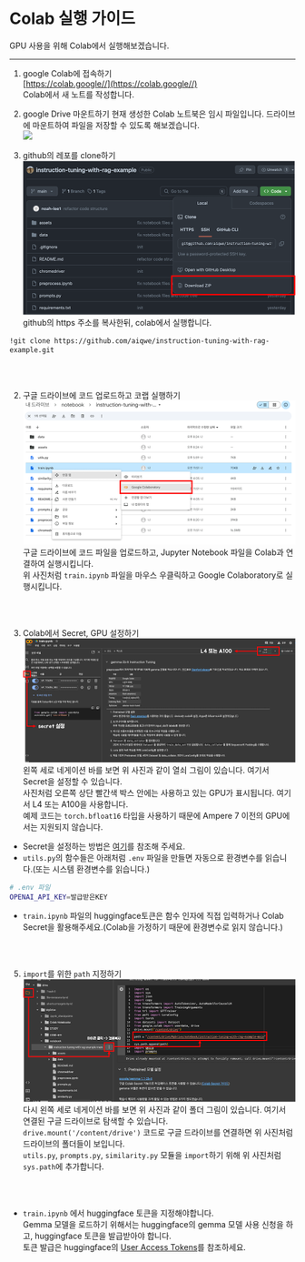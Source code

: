 # Colab 실행 가이드
GPU 사용을 위해 Colab에서 실행해보겠습니다.

---
1. google Colab에 접속하기  
[https://colab.google//](https://colab.google//)  
Colab에서 새 노트를 작성합니다.  

2. google Drive 마운트하기
현재 생성한 Colab 노트북은 임시 파일입니다. 드라이브에 마운트하여 파일을 저장할 수 있도록 해보겠습니다.  
![](assets/colab_drive_mount.png)


2. github의 레포를 clone하기  
![process](assets/colab1_resize.png)  
github의 https 주소를 복사한뒤, colab에서 실행합니다.  

```
!git clone https://github.com/aiqwe/instruction-tuning-with-rag-example.git
```

<br>
<br>

2. 구글 드라이브에 코드 업로드하고 코랩 실행하기  
![process](assets/colab2_resize.png)  
구글 드라이브에 코드 파일을 업로드하고, Jupyter Notebook 파일을 Colab과 연결하여 실행시킵니다.  
위 사진처럼 `train.ipynb` 파일을 마우스 우클릭하고 Google Colaboratory로 실행시킵니다.  

<br>
<br>
  
3. Colab에서 Secret, GPU 설정하기  
![process](assets/colab3_resize.png)  
왼쪽 세로 네게이션 바를 보면 위 사진과 같이 열쇠 그림이 있습니다. 여기서 Secret을 설정할 수 있습니다.  
사진처럼 오른쪽 상단 빨간색 박스 안에는 사용하고 있는 GPU가 표시됩니다. 여기서 L4 또는 A100을 사용합니다.  
예제 코드는 `torch.bfloat16` 타입을 사용하기 때문에 Ampere 7 이전의 GPU에서는 지원되지 않습니다.  
+ Secret을 설정하는 방법은 [여기](https://medium.com/@parthdasawant/how-to-use-secrets-in-google-colab-450c38e3ec75)를 참조해 주세요.
+ `utils.py`의 함수들은 아래처럼 `.env` 파일을 만들면 자동으로 환경변수를 읽습니다.(또는 시스템 환경변수를 읽습니다.)
```bash
# .env 파일
OPENAI_API_KEY=발급받은KEY
```
+ `train.ipynb` 파일의 huggingface토큰은 함수 인자에 직접 입력하거나 Colab Secret을 활용해주세요.(Colab을 가정하기 때문에 환경변수로 읽지 않습니다.)

<br>
<br>

5. `import`를 위한 `path` 지정하기  
![process](assets/colab4_resize.png)  
다시 왼쪽 세로 네게이션 바를 보면 위 사진과 같이 폴더 그림이 있습니다. 여기서 연결된 구글 드라이브로 탐색할 수 있습니다.  
`drive.mount('/content/drive')` 코드로 구글 드라이브를 연결하면 위 사진처럼 드라이브의 폴더들이 보입니다.  
`utils.py`, `prompts.py`, `similarity.py` 모듈을 `import`하기 위해 위 사진처럼 `sys.path`에 추가합니다.

<br>
<br>

+ `train.ipynb` 에서 huggingface 토큰을 지정해야합니다.  
Gemma 모델을 로드하기 위해서는 huggingface의 gemma 모델 사용 신청을 하고, huggingface 토큰을 발급받아야 합니다.  
토큰 발급은 huggingface의 [User Access Tokens](https://huggingface.co/docs/hub/security-tokens)를 참조하세요.  